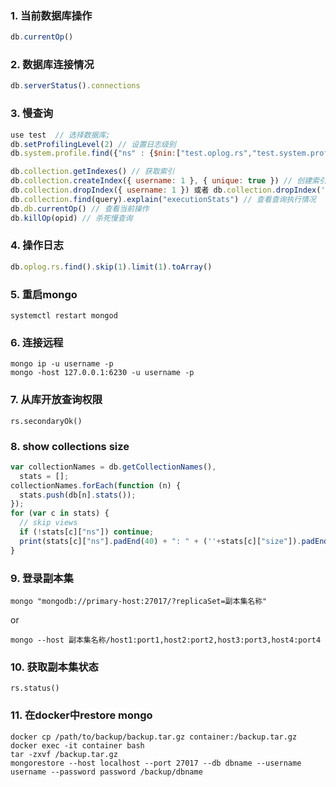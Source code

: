### 1. 当前数据库操作
```javascript
db.currentOp()
```

### 2. 数据库连接情况
```javascript
db.serverStatus().connections
```

### 3. 慢查询
```javascript
use test  // 选择数据库;
db.setProfilingLevel(2) // 设置日志级别
db.system.profile.find({"ns" : {$nin:["test.oplog.rs","test.system.profile"]},}).limit(5).sort( { ts : -1 } ).pretty()

db.collection.getIndexes() // 获取索引
db.collection.createIndex({ username: 1 }, { unique: true }) // 创建索引
db.collection.dropIndex({ username: 1 }) 或者 db.collection.dropIndex('indexName')// 删除索引
db.collection.find(query).explain("executionStats") // 查看查询执行情况
db.db.currentOp() // 查看当前操作
db.killOp(opid) // 杀死慢查询
```

### 4. 操作日志
```javascript
db.oplog.rs.find().skip(1).limit(1).toArray()
```

### 5. 重启mongo
```shell
systemctl restart mongod
```

### 6. 连接远程
```shell
mongo ip -u username -p
mongo -host 127.0.0.1:6230 -u username -p
```

### 7. 从库开放查询权限
```shell
rs.secondaryOk()
```

### 8. show collections size
```javascript
var collectionNames = db.getCollectionNames(),
  stats = [];
collectionNames.forEach(function (n) {
  stats.push(db[n].stats());
});
for (var c in stats) {
  // skip views
  if (!stats[c]["ns"]) continue;
  print(stats[c]["ns"].padEnd(40) + ": " + (''+stats[c]["size"]).padEnd(12) + " (" + (stats[c]["storageSize"] / 1073741824).toFixed(3).padStart(8) + "GB)");
}
```

### 9. 登录副本集
```shell
mongo "mongodb://primary-host:27017/?replicaSet=副本集名称"

```
or

```shell
mongo --host 副本集名称/host1:port1,host2:port2,host3:port3,host4:port4
```


### 10. 获取副本集状态
```shell
rs.status()
```

### 11. 在docker中restore mongo
```shell
docker cp /path/to/backup/backup.tar.gz container:/backup.tar.gz
docker exec -it container bash
tar -zxvf /backup.tar.gz
mongorestore --host localhost --port 27017 --db dbname --username username --password password /backup/dbname
```

